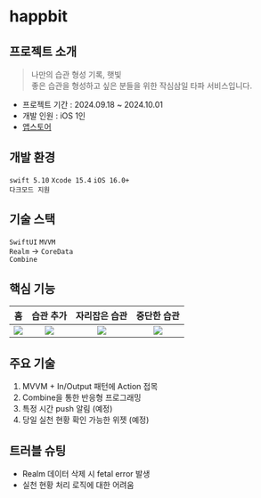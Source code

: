 # happbit
## 프로젝트 소개
> 나만의 습관 형성 기록, 햇빛 <br>
좋은 습관을 형성하고 싶은 분들을 위한 작심삼일 타파 서비스입니다. <br>

- 프로젝트 기간 : 2024.09.18 ~ 2024.10.01 <br>
- 개발 인원 : iOS 1인
- [앱스토어](https://apps.apple.com/kr/app/happbit-%EB%82%98%EB%A7%8C%EC%9D%98-%EC%8A%B5%EA%B4%80-%ED%98%95%EC%84%B1-%ED%96%87%EB%B9%9B/id6711330927) <br>

## 개발 환경
`swift 5.10` `Xcode 15.4` `iOS 16.0+`<br>
`다크모드 지원`

## 기술 스택
`SwiftUI` `MVVM` <br>
`Realm` -> `CoreData`<br>
`Combine`

## 핵심 기능
|홈|습관 추가|자리잡은 습관|중단한 습관|
|:---:|:---:|:---:|:---:|
|<img src="https://github.com/user-attachments/assets/5b59cc31-0ae5-42db-aa1d-4ecb7002c0bc"/>|<img src="https://github.com/user-attachments/assets/d1b328bf-bff8-4595-86d3-b812668e8a06">|<img src="https://github.com/user-attachments/assets/5577b6c0-c146-4f49-b3b7-7125e1ec1226"/>|<img src="https://github.com/user-attachments/assets/fd38d3ee-fc0b-4353-b641-f475dfc658e6"/>|

## 주요 기술
1. MVVM + In/Output 패턴에 Action 접목
2. Combine을 통한 반응형 프로그래밍
3. 특정 시간 push 알림 (예정)
4. 당일 실천 현황 확인 가능한 위젯 (예정)

## 트러블 슈팅
- Realm 데이터 삭제 시 fetal error 발생
- 실천 현황 처리 로직에 대한 어려움
